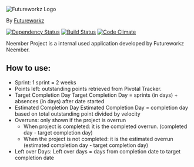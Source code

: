 ![Futureworkz Logo](http://futureworkz.com/images/logo/logo.png)

By [Futureworkz](http://futureworkz.com/)

[![Dependency Status](https://gemnasium.com/Neember/neemberproject.svg)](https://gemnasium.com/Neember/neemberproject)
[![Build Status](https://travis-ci.org/Neember/neemberproject.svg?branch=master)](https://travis-ci.org/Neember/neemberproject)
[![Code Climate](https://codeclimate.com/github/Neember/neemberproject/badges/gpa.svg)](https://codeclimate.com/github/Neember/neemberproject) 

Neember Project is a internal used application developed by Futureworkz Neember.

## How to use:

* Sprint: 1 sprint = 2 weeks
* Points left: outstanding points retrieved from Pivotal Tracker.
* Target Completion Day Target Completion Day = sprints (in days) + absences (in days) after date started
* Estimated Completion Day Estimated Completion Day = completion day based on total outstanding point divided by velocity
* Overruns: only shown if the project is overrun
  * When project is completed: it is the completed overrun. (completed day - target completion day)
  * When the project is not completed: it is the estimated overrun (estimated completion day - target completion day)
* Left over Days: Left over days = days from completion date to target completion date
